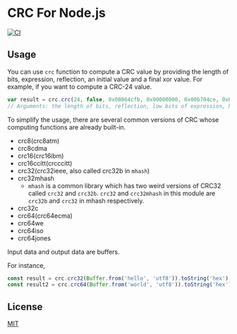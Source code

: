 CRC For Node.js
=================================

[![CI](https://github.com/magiclen/node-crc/actions/workflows/ci.yml/badge.svg)](https://github.com/magiclen/node-crc/actions/workflows/ci.yml)

## Usage

You can use `crc` function to compute a CRC value by providing the length of bits, expression, reflection, an initial value and a final xor value. For example, if you want to compute a CRC-24 value.

```javascript
var result = crc.crc(24, false, 0x00864cfb, 0x00000000, 0x00b704ce, 0x00000000, 0x00000000, 0x00000000, Buffer.from('hello', 'utf8')).toString('hex');
// Arguments: the length of bits, reflection, low bits of expression, high bits of expression, low bits of the initial value, high bits of the initial value, low bits of the final xor value, high bits of the final xor value, the source data buffer
```

To simplify the usage, there are several common versions of CRC whose computing functions are already built-in.

  * crc8(crc8atm)
  * crc8cdma
  * crc16(crc16ibm)
  * crc16ccitt(crcccitt)
  * crc32(crc32ieee, also called crc32b in `mhash`)
  * crc32mhash
    * `mhash` is a common library which has two weird versions of CRC32 called `crc32` and `crc32b`. `crc32` and `crc32mhash` in this module are `crc32b` and `crc32` in mhash respectively.
  * crc32c
  * crc64(crc64ecma)
  * crc64we
  * crc64iso
  * crc64jones

Input data and output data are buffers.

For instance,

```javascript
const result = crc.crc32(Buffer.from('hello', 'utf8')).toString('hex');
const result2 = crc.crc64(Buffer.from('world', 'utf8')).toString('hex');
```

## License

[MIT](LICENSE)
